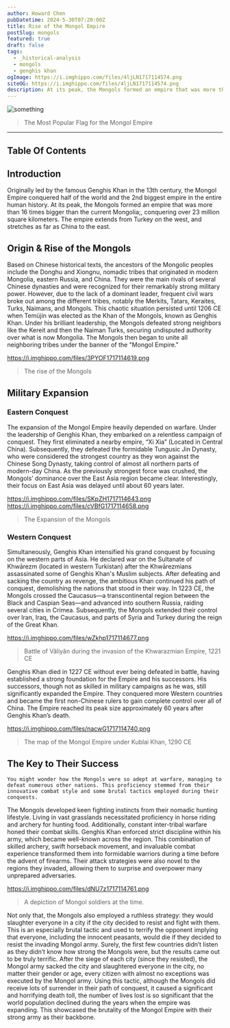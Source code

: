 ```yaml
---
author: Howard Chen
pubDatetime: 2024-5-30T07:20:00Z
title: Rise of the Mongol Empire
postSlug: mongols
featured: true
draft: false
tags:
  - _historical-analysis
  - mongols
  - genghis khan
ogImage: https://i.imghippo.com/files/4ljLN1717114574.png
siteOG: https://i.imghippo.com/files/4ljLN1717114574.png
description: At its peak, the Mongols formed an empire that was more than 16 times bigger than the current Mongolia;, conquering over 23 million square kilometers.
---
```


<img src="https://i.imghippo.com/files/4ljLN1717114574.png" alt="something">

> The Most Popular Flag for the Mongol Empire

---

## Table Of Contents

## Introduction

Originally led by the famous Genghis Khan in the 13th century, the Mongol Empire conquered half of the world and the 2nd biggest empire in the entire human history. At its peak, the Mongols formed an empire that was more than 16 times bigger than the current Mongolia;, conquering over 23 million square kilometers. The empire extends from Turkey on the west, and stretches as far as China to the east.

## Origin & Rise of the Mongols

Based on Chinese historical texts, the ancestors of the Mongolic peoples include the Donghu and Xiongnu, nomadic tribes that originated in modern Mongolia, eastern Russia, and China. They were the main rivals of several Chinese dynasties and were recognized for their remarkably strong military power. However, due to the lack of a dominant leader, frequent civil wars broke out among the different tribes, notably the Merkits, Tatars, Keraites, Turks, Naimans, and Mongols. This chaotic situation persisted until 1206 CE when Temüjin was elected as the Khan of the Mongols, known as Genghis Khan. Under his brilliant leadership, the Mongols defeated strong neighbors like the Kereit and then the Naiman Turks, securing undisputed authority over what is now Mongolia. The Mongols then began to unite all neighboring tribes under the banner of the "Mongol Empire."

https://i.imghippo.com/files/3PYOF1717114619.png

> The rise of the Mongols

## Military Expansion

### Eastern Conquest

The expansion of the Mongol Empire heavily depended on warfare. Under the leadership of Genghis Khan, they embarked on a relentless campaign of conquest. They first eliminated a nearby empire, “Xi Xia” (Located in Central China). Subsequently, they defeated the formidable Tungusic Jin Dynasty, who were considered the strongest country as they won against the Chinese Song Dynasty, taking control of almost all northern parts of modern-day China. As the previously strongest force was crushed, the Mongols’ dominance over the East Asia region became clear. Interestingly, their focus on East Asia was delayed until about 60 years later.

https://i.imghippo.com/files/SKpZH1717114643.png
https://i.imghippo.com/files/cVBfG1717114658.png

> The Expansion of the Mongols

### Western Conquest

Simultaneously, Genghis Khan intensified his grand conquest by focusing on the western parts of Asia. He declared war on the Sultanate of Khwārezm (located in western Turkistan) after the Khwārezmians assassinated some of Genghis Khan's Muslim subjects. After defeating and sacking the country as revenge, the ambitious Khan continued his path of conquest, demolishing the nations that stood in their way. In 1223 CE, the Mongols crossed the Caucasus—a transcontinental region between the Black and Caspian Seas—and advanced into southern Russia, raiding several cities in Crimea. Subsequently, the Mongols extended their control over Iran, Iraq, the Caucasus, and parts of Syria and Turkey during the reign of the Great Khan.

https://i.imghippo.com/files/wZkhp1717114677.png

> Battle of Vâliyân during the invasion of the Khwarazmian Empire, 1221 CE

Genghis Khan died in 1227 CE without ever being defeated in battle, having established a strong foundation for the Empire and his successors. His successors, though not as skilled in military campaigns as he was, still significantly expanded the Empire. They conquered more Western countries and became the first non-Chinese rulers to gain complete control over all of China. The Empire reached its peak size approximately 60 years after Genghis Khan’s death.

https://i.imghippo.com/files/nacwG1717114740.png

> The map of the Mongol Empire under Kublai Khan, 1290 CE

## The Key to Their Success

    You might wonder how the Mongols were so adept at warfare, managing to defeat numerous other nations. This proficiency stemmed from their innovative combat style and some brutal tactics employed during their conquests.

The Mongols developed keen fighting instincts from their nomadic hunting lifestyle. Living in vast grasslands necessitated proficiency in horse riding and archery for hunting food. Additionally, constant inter-tribal warfare honed their combat skills. Genghis Khan enforced strict discipline within his army, which became well-known across the region. This combination of skilled archery, swift horseback movement, and invaluable combat experience transformed them into formidable warriors during a time before the advent of firearms. Their attack strategies were also novel to the regions they invaded, allowing them to surprise and overpower many unprepared adversaries.

https://i.imghippo.com/files/dNU7z1717114761.png

> A depiction of Mongol soldiers at the time.

Not only that, the Mongols also employed a ruthless strategy: they would slaughter everyone in a city if the city decided to resist and fight with them. This is an especially brutal tactic and used to terrify the opponent implying that everyone, including the innocent peasants, would die if they decided to resist the invading Mongol army. Surely, the first few countries didn’t listen as they didn’t know how strong the Mongols were, but the results came out to be truly terrific. After the siege of each city (since they resisted), the Mongol army sacked the city and slaughtered everyone in the city, no matter their gender or age, every citizen with almost no exceptions was executed by the Mongol army. Using this tactic, although the Mongols did receive lots of surrender in their path of conquest, it caused a significant and horrifying death toll, the number of lives lost is so significant that the world population declined during the years when the empire was expanding. This showcased the brutality of the Mongol Empire with their strong army as their backbone.
